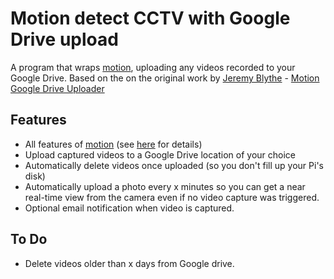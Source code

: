 # Motion detect CCTV with Google Drive upload

A program that wraps [motion](http://lavrsen.dk/foswiki/bin/view/Motion/WebHome), uploading any videos recorded to your Google Drive.
Based on the on the original work by [Jeremy Blythe](http://jeremyblythe.blogspot.com) - [Motion Google Drive Uploader](http://jeremyblythe.blogspot.co.uk/2012/06/motion-google-drive-uploader-and.html)

## Features
- All features of [motion](http://lavrsen.dk/foswiki/bin/view/Motion/WebHome) (see [here](http://lavrsen.dk/foswiki/bin/view/Motion/MotionGuideBasicFeatures) for details)
- Upload captured videos to a Google Drive location of your choice
- Automatically delete videos once uploaded (so you don't fill up your Pi's disk)
- Automatically upload a photo every x minutes so you can get a near real-time view from the camera even if no video capture was triggered.
- Optional email notification when video is captured.

## To Do
- Delete videos older than x days from Google drive.

